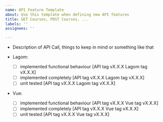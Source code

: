 ```yaml
---
name: API Feature Template
about: Use this template when defining new API features
title: GET Courses, POST Courses, ...
labels: ''
assignees: ''

---
```


- Description of API Call, things to keep in mind or something like that


- Lagom:
  - [ ] implemented functional behaviour [API tag vX.X.X Lagom tag vX.X.X]
  - [ ] implemented completely [API tag vX.X.X Lagom tag vX.X.X]
  - [ ] unit tested [API tag vX.X.X Lagom tag vX.X.X]

- Vue: 
  - [ ] implemented functional behaviour [API tag vX.X.X Vue tag vX.X.X]
  - [ ] implemented completely [API tag vX.X.X Vue tag vX.X.X]
  - [ ] unit tested [API tag vX.X.X Vue tag vX.X.X]
